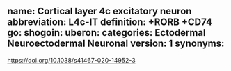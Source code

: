name: Cortical layer 4c excitatory neuron
abbreviation: L4c-IT
definition: +RORB +CD74
go:
shogoin: 
uberon: 
categories: Ectodermal Neuroectodermal Neuronal
version: 1
synonyms:
---

https://doi.org/10.1038/s41467-020-14952-3